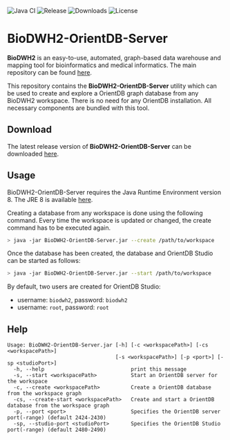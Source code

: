 ![Java CI](https://github.com/BioDWH2/BioDWH2-OrientDB-Server/workflows/Java%20CI/badge.svg?branch=develop) ![Release](https://img.shields.io/github/v/release/BioDWH2/BioDWH2-OrientDB-Server) ![Downloads](https://img.shields.io/github/downloads/BioDWH2/BioDWH2-OrientDB-Server/total) ![License](https://img.shields.io/github/license/BioDWH2/BioDWH2-OrientDB-Server)

# BioDWH2-OrientDB-Server
**BioDWH2** is an easy-to-use, automated, graph-based data warehouse and mapping tool for bioinformatics and medical informatics. The main repository can be found [here](https://github.com/BioDWH2/BioDWH2).

This repository contains the **BioDWH2-OrientDB-Server** utility which can be used to create and explore a OrientDB graph database from any BioDWH2 workspace. There is no need for any OrientDB installation. All necessary components are bundled with this tool.

## Download
The latest release version of **BioDWH2-OrientDB-Server** can be downloaded [here](https://github.com/BioDWH2/BioDWH2-OrientDB-Server/releases/latest).

## Usage
BioDWH2-OrientDB-Server requires the Java Runtime Environment version 8. The JRE 8 is available [here](https://www.oracle.com/java/technologies/javase-jre8-downloads.html).

Creating a database from any workspace is done using the following command. Every time the workspace is updated or changed, the create command has to be executed again.
~~~BASH
> java -jar BioDWH2-OrientDB-Server.jar --create /path/to/workspace
~~~

Once the database has been created, the database and OrientDB Studio can be started as follows:
~~~BASH
> java -jar BioDWH2-OrientDB-Server.jar --start /path/to/workspace
~~~

By default, two users are created for OrientDB Studio:
  * username: `biodwh2`, password: `biodwh2`
  * username: `root`, password: `root`

## Help
~~~
Usage: BioDWH2-OrientDB-Server.jar [-h] [-c <workspacePath>] [-cs <workspacePath>]
                                   [-s <workspacePath>] [-p <port>] [-sp <studioPort>]
  -h, --help                            print this message
  -s, --start <workspacePath>           Start an OrientDB server for the workspace
  -c, --create <workspacePath>          Create a OrientDB database from the workspace graph
  -cs, --create-start <workspacePath>   Create and start a OrientDB database from the workspace graph
  -p, --port <port>                     Specifies the OrientDB server port(-range) (default 2424-2430)
  -sp, --studio-port <studioPort>       Specifies the OrientDB Studio port(-range) (default 2480-2490)
~~~